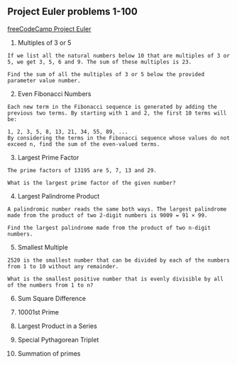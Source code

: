 ## Project Euler problems 1-100

[freeCodeCamp Project Euler](https://www.freecodecamp.org/learn/project-euler/)

1. Multiples of 3 or 5
```
If we list all the natural numbers below 10 that are multiples of 3 or 5, we get 3, 5, 6 and 9. The sum of these multiples is 23.

Find the sum of all the multiples of 3 or 5 below the provided parameter value number.
```

2. Even Fibonacci Numbers
```
Each new term in the Fibonacci sequence is generated by adding the previous two terms. By starting with 1 and 2, the first 10 terms will be:

1, 2, 3, 5, 8, 13, 21, 34, 55, 89, ...
By considering the terms in the Fibonacci sequence whose values do not exceed n, find the sum of the even-valued terms.
```

3. Largest Prime Factor
```
The prime factors of 13195 are 5, 7, 13 and 29.

What is the largest prime factor of the given number?
```

4. Largest Palindrome Product
```
A palindromic number reads the same both ways. The largest palindrome made from the product of two 2-digit numbers is 9009 = 91 × 99.

Find the largest palindrome made from the product of two n-digit numbers.
```

5. Smallest Multiple
```
2520 is the smallest number that can be divided by each of the numbers from 1 to 10 without any remainder.

What is the smallest positive number that is evenly divisible by all of the numbers from 1 to n?
```

6. Sum Square Difference

7. 10001st Prime

8. Largest Product in a Series

9. Special Pythagorean Triplet

10. Summation of primes


